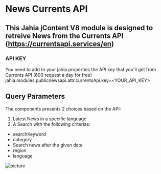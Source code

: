 # News Currents API



This Jahia jContent V8 module is designed to retreive News from the Currents API 
(https://currentsapi.services/en)
---
### API KEY
You need to add to your jahia.properties the API key that you'll get from Currents API (600 request a day for free)
jahia.modules.publicnewsapi.attr.currentsApi.key=<YOUR_API_KEY>
## Query Parameters
The components presents 2 choices based on the API:

1. Latest News in a specific language
2. A Search with the following criterias:
 - searchKeyword
 - category 
 - Search news after the given date
 - region 
 - language

![picture](./src/main/resources/images/readme/currentsAPIscreenshot.png)
